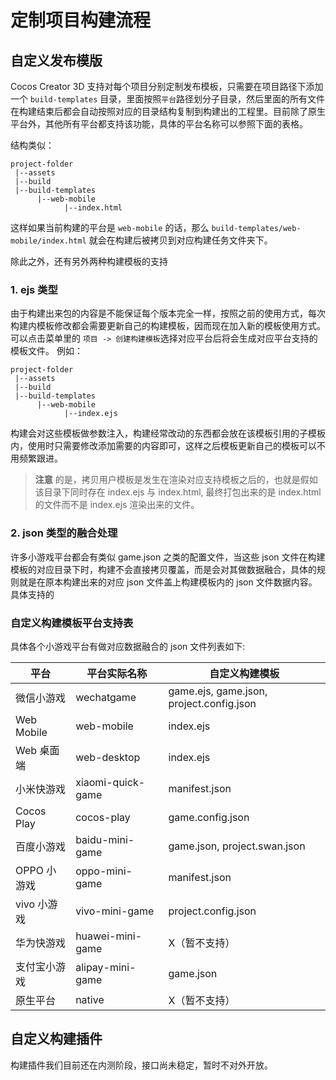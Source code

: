 # 定制项目构建流程

## 自定义发布模版

Cocos Creator 3D 支持对每个项目分别定制发布模板，只需要在项目路径下添加一个 `build-templates` 目录，里面按照`平台`路径划分子目录，然后里面的所有文件在构建结束后都会自动按照对应的目录结构复制到构建出的工程里。目前除了原生平台外，其他所有平台都支持该功能，具体的平台名称可以参照下面的表格。

结构类似：

```
project-folder
 |--assets
 |--build
 |--build-templates
      |--web-mobile
            |--index.html
```

这样如果当前构建的平台是 `web-mobile` 的话，那么 `build-templates/web-mobile/index.html` 就会在构建后被拷贝到对应构建任务文件夹下。

除此之外，还有另外两种构建模板的支持

### 1. ejs 类型

由于构建出来包的内容是不能保证每个版本完全一样，按照之前的使用方式，每次构建内模板修改都会需要更新自己的构建模板，因而现在加入新的模板使用方式。可以点击菜单里的 `项目 -> 创建构建模板`选择对应平台后将会生成对应平台支持的模板文件。
例如：

```
project-folder
 |--assets
 |--build
 |--build-templates
      |--web-mobile
            |--index.ejs
```

构建会对这些模板做参数注入，构建经常改动的东西都会放在该模板引用的子模板内，使用时只需要修改添加需要的内容即可，这样之后模板更新自己的模板可以不用频繁跟进。

> **注意** 的是，拷贝用户模板是发生在渲染对应支持模板之后的，也就是假如该目录下同时存在 index.ejs 与 index.html, 最终打包出来的是 index.html 的文件而不是 index.ejs 渲染出来的文件。

### 2. json 类型的融合处理

许多小游戏平台都会有类似 game.json 之类的配置文件，当这些 json 文件在构建模板的对应目录下时，构建不会直接拷贝覆盖，而是会对其做数据融合，具体的规则就是在原本构建出来的对应 json 文件盖上构建模板内的 json 文件数据内容。具体支持的

### 自定义构建模板平台支持表

具体各个小游戏平台有做对应数据融合的 json 文件列表如下:

| 平台 | 平台实际名称 | 自定义构建模板 |
| --- | --- | --- |
| 微信小游戏 | wechatgame | game.ejs, game.json, project.config.json |
| Web Mobile | web-mobile | index.ejs |
| Web 桌面端 | web-desktop | index.ejs |
| 小米快游戏 | xiaomi-quick-game | manifest.json |
| Cocos Play | cocos-play |  game.config.json |
| 百度小游戏 | baidu-mini-game | game.json, project.swan.json |
| OPPO 小游戏 | oppo-mini-game | manifest.json |
| vivo 小游戏 | vivo-mini-game | project.config.json |
| 华为快游戏 | huawei-mini-game | X（暂不支持） |
| 支付宝小游戏 | alipay-mini-game | game.json |
| 原生平台 | native | X（暂不支持） |

## 自定义构建插件

构建插件我们目前还在内测阶段，接口尚未稳定，暂时不对外开放。

